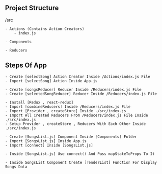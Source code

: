 ## Project Structure

/src

    - Actions (Contains Action Creators)
        - index.js
         
    - Components
    
    - Reducers


## Steps Of App

    - Create [selectSong] Action Creator Inside /Actions/index.js File
    - Import [selectSong] Action Inside App.js

    - Create [songsReducer] Reducer Inside /Reducers/index.js File
    - Create [selectedSongReducer] Reducer Inside /Reducers/index.js File

    - Install [Redux , react-redux]
    - Import [combineReducers] Inside /Reducers/index.js File
    - Import [Provider , createStore] Inside ./src/index.js
    - Import All Created Reducers From /Reducers/index.js File Inside ./src/index.js
    - Setup Provider , createStore , Reducers With Each Other Inside ./src/index.js

    - Create [SongsList.js] Component Inside [Components] Folder
    - Import [SongsList.js] Inside App.js
    - Import [connect] Inside [SongsList.js]

    - Inside [SongsList.js] Use connect() And Pass mapStateToProps To It

    - Inside SongsList Component Create [renderList] Function For Display Songs Data